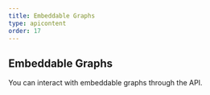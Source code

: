 ```yaml
---
title: Embeddable Graphs
type: apicontent
order: 17
---
```

## Embeddable Graphs
You can interact with embeddable graphs through the API.
